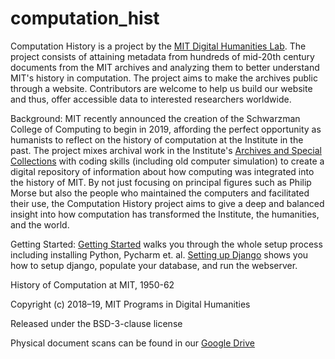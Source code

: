 # computation_hist

Computation History is a project by the [MIT Digital Humanities Lab](https://digitalhumanities.mit.edu). The project consists of attaining metadata from hundreds of mid-20th century documents from the MIT archives and analyzing them to better understand MIT's history in computation. The project aims to make the archives public through a website. Contributors are welcome to help us build our website and thus, offer accessible data to interested researchers worldwide.

Background:
MIT recently announced the creation of the Schwarzman College of Computing to begin in 2019, affording the perfect opportunity as humanists to reflect on the history of computation at the Institute in the past. The project mixes archival work in the Institute's [Archives and Special Collections](https://libraries.mit.edu/archives) with coding skills (including old computer simulation) to create a digital repository of information about how computing was integrated into the history of MIT. By not just focusing on principal figures such as Philip Morse but also the people who maintained the computers and facilitated their use, the Computation History project aims to give a deep and balanced insight into how computation has transformed the Institute, the humanities, and the world.

Getting Started:
[Getting Started](https://github.com/dhmit/computation_hist/blob/master/new_developers.md) walks you through the whole setup process including installing Python, Pycharm et. al.
[Setting up Django](https://github.com/dhmit/computation_hist/blob/master/djweb/readme.md) shows you how to setup django, populate your database, and run the webserver.


History of Computation at MIT, 1950-62

Copyright (c) 2018–19, MIT Programs in Digital Humanities

Released under the BSD-3-clause license

Physical document scans can be found in our [Google Drive](https://drive.google.com/open?id=13xWKkxSY9ehDpNwRGPOfPDD40qhqz8_s)

